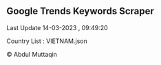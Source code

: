 

## Google Trends Keywords Scraper 
 
Last Update 14-03-2023 , 09:49:20

Country List :
VIETNAM.json



© Abdul Muttaqin 
